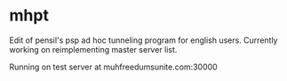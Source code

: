 mhpt
====

Edit of pensil's psp ad hoc tunneling program for english users. Currently working on reimplementing master server list.

Running on test server at muhfreedumsunite.com:30000
